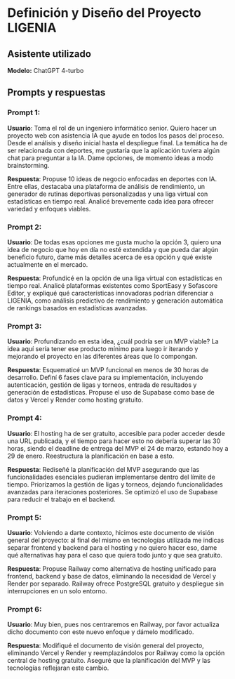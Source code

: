 # Definición y Diseño del Proyecto LIGENIA

## Asistente utilizado
**Modelo:** ChatGPT 4-turbo

## Prompts y respuestas

### Prompt 1:
**Usuario**: Toma el rol de un ingeniero informático senior. Quiero hacer un proyecto web con asistencia IA que ayude en todos los pasos del proceso. Desde el análisis y diseño inicial hasta el despliegue final. La temática ha de ser relacionada con deportes, me gustaría que la aplicación tuviera algún chat para preguntar a la IA. Dame opciones, de momento ideas a modo brainstorming.

**Respuesta**: Propuse 10 ideas de negocio enfocadas en deportes con IA. Entre ellas, destacaba una plataforma de análisis de rendimiento, un generador de rutinas deportivas personalizadas y una liga virtual con estadísticas en tiempo real. Analicé brevemente cada idea para ofrecer variedad y enfoques viables.

### Prompt 2:
**Usuario**: De todas esas opciones me gusta mucho la opción 3, quiero una idea de negocio que hoy en día no esté extendida y que pueda dar algún beneficio futuro, dame más detalles acerca de esa opción y qué existe actualmente en el mercado.

**Respuesta**: Profundicé en la opción de una liga virtual con estadísticas en tiempo real. Analicé plataformas existentes como SportEasy y Sofascore Editor, y expliqué qué características innovadoras podrían diferenciar a LIGENIA, como análisis predictivo de rendimiento y generación automática de rankings basados en estadísticas avanzadas.

### Prompt 3:
**Usuario**: Profundizando en esta idea, ¿cuál podría ser un MVP viable? La idea aquí sería tener ese producto mínimo para luego ir iterando y mejorando el proyecto en las diferentes áreas que lo compongan.

**Respuesta**: Esquematicé un MVP funcional en menos de 30 horas de desarrollo. Definí 6 fases clave para su implementación, incluyendo autenticación, gestión de ligas y torneos, entrada de resultados y generación de estadísticas. Propuse el uso de Supabase como base de datos y Vercel y Render como hosting gratuito.

### Prompt 4:
**Usuario**: El hosting ha de ser gratuito, accesible para poder acceder desde una URL publicada, y el tiempo para hacer esto no debería superar las 30 horas, siendo el deadline de entrega del MVP el 24 de marzo, estando hoy a 29 de enero. Reestructura la planificación en base a esto.

**Respuesta**: Rediseñé la planificación del MVP asegurando que las funcionalidades esenciales pudieran implementarse dentro del límite de tiempo. Priorizamos la gestión de ligas y torneos, dejando funcionalidades avanzadas para iteraciones posteriores. Se optimizó el uso de Supabase para reducir el trabajo en el backend.

### Prompt 5:
**Usuario**: Volviendo a darte contexto, hicimos este documento de visión general del proyecto: al final del mismo en tecnologías utilizada me indicas separar frontend y backend para el hosting y no quiero hacer eso, dame qué alternativas hay para el caso que quiera todo junto y que sea gratuito.

**Respuesta**: Propuse Railway como alternativa de hosting unificado para frontend, backend y base de datos, eliminando la necesidad de Vercel y Render por separado. Railway ofrece PostgreSQL gratuito y despliegue sin interrupciones en un solo entorno.

### Prompt 6:
**Usuario**: Muy bien, pues nos centraremos en Railway, por favor actualiza dicho documento con este nuevo enfoque y dámelo modificado.

**Respuesta**: Modifiqué el documento de visión general del proyecto, eliminando Vercel y Render y reemplazándolos por Railway como la opción central de hosting gratuito. Aseguré que la planificación del MVP y las tecnologías reflejaran este cambio.

